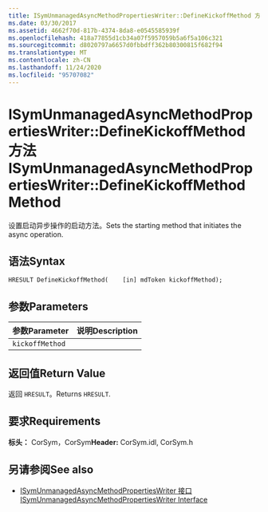 ```yaml
---
title: ISymUnmanagedAsyncMethodPropertiesWriter::DefineKickoffMethod 方法
ms.date: 03/30/2017
ms.assetid: 4662f70d-817b-4374-8da8-e0545585939f
ms.openlocfilehash: 418a77855d1cb34a07f5957059b5a6f5a106c321
ms.sourcegitcommit: d8020797a6657d0fbbdff362b80300815f682f94
ms.translationtype: MT
ms.contentlocale: zh-CN
ms.lasthandoff: 11/24/2020
ms.locfileid: "95707082"
---
```

# <a name="isymunmanagedasyncmethodpropertieswriterdefinekickoffmethod-method"></a><span data-ttu-id="fe842-102">ISymUnmanagedAsyncMethodPropertiesWriter::DefineKickoffMethod 方法</span><span class="sxs-lookup"><span data-stu-id="fe842-102">ISymUnmanagedAsyncMethodPropertiesWriter::DefineKickoffMethod Method</span></span>

<span data-ttu-id="fe842-103">设置启动异步操作的启动方法。</span><span class="sxs-lookup"><span data-stu-id="fe842-103">Sets the starting method that initiates the async operation.</span></span>  
  
## <a name="syntax"></a><span data-ttu-id="fe842-104">语法</span><span class="sxs-lookup"><span data-stu-id="fe842-104">Syntax</span></span>  
  
```idl  
HRESULT DefineKickoffMethod(    [in] mdToken kickoffMethod);  
```  
  
## <a name="parameters"></a><span data-ttu-id="fe842-105">参数</span><span class="sxs-lookup"><span data-stu-id="fe842-105">Parameters</span></span>  
  
|<span data-ttu-id="fe842-106">参数</span><span class="sxs-lookup"><span data-stu-id="fe842-106">Parameter</span></span>|<span data-ttu-id="fe842-107">说明</span><span class="sxs-lookup"><span data-stu-id="fe842-107">Description</span></span>|  
|---------------|-----------------|  
|`kickoffMethod`||  
  
## <a name="return-value"></a><span data-ttu-id="fe842-108">返回值</span><span class="sxs-lookup"><span data-stu-id="fe842-108">Return Value</span></span>  

 <span data-ttu-id="fe842-109">返回 `HRESULT`。</span><span class="sxs-lookup"><span data-stu-id="fe842-109">Returns `HRESULT`.</span></span>  
  
## <a name="requirements"></a><span data-ttu-id="fe842-110">要求</span><span class="sxs-lookup"><span data-stu-id="fe842-110">Requirements</span></span>  

 <span data-ttu-id="fe842-111">**标头：** CorSym，CorSym</span><span class="sxs-lookup"><span data-stu-id="fe842-111">**Header:** CorSym.idl, CorSym.h</span></span>  
  
## <a name="see-also"></a><span data-ttu-id="fe842-112">另请参阅</span><span class="sxs-lookup"><span data-stu-id="fe842-112">See also</span></span>

- [<span data-ttu-id="fe842-113">ISymUnmanagedAsyncMethodPropertiesWriter 接口</span><span class="sxs-lookup"><span data-stu-id="fe842-113">ISymUnmanagedAsyncMethodPropertiesWriter Interface</span></span>](isymunmanagedasyncmethodpropertieswriter-interface.md)

